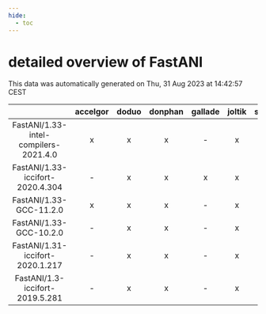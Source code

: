 ```yaml
---
hide:
  - toc
---
```


detailed overview of FastANI
============================


This data was automatically generated on Thu, 31 Aug 2023 at 14:42:57 CEST  

| |accelgor|doduo|donphan|gallade|joltik|skitty|swalot|victini|
| :---: | :---: | :---: | :---: | :---: | :---: | :---: | :---: | :---: |
|FastANI/1.33-intel-compilers-2021.4.0|x|x|x|-|x|x|x|x|
|FastANI/1.33-iccifort-2020.4.304|-|x|x|x|x|x|x|x|
|FastANI/1.33-GCC-11.2.0|x|x|x|-|x|x|x|x|
|FastANI/1.33-GCC-10.2.0|-|x|x|-|x|-|x|-|
|FastANI/1.31-iccifort-2020.1.217|-|x|x|-|x|x|x|x|
|FastANI/1.3-iccifort-2019.5.281|-|x|x|-|x|x|-|x|
